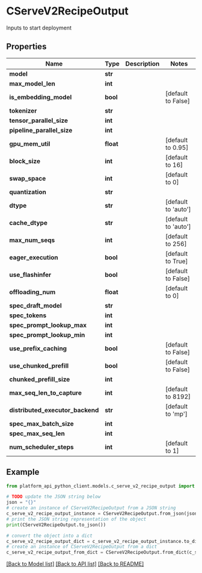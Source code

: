 # CServeV2RecipeOutput

Inputs to start deployment

## Properties

Name | Type | Description | Notes
------------ | ------------- | ------------- | -------------
**model** | **str** |  | 
**max_model_len** | **int** |  | 
**is_embedding_model** | **bool** |  | [default to False]
**tokenizer** | **str** |  | 
**tensor_parallel_size** | **int** |  | 
**pipeline_parallel_size** | **int** |  | 
**gpu_mem_util** | **float** |  | [default to 0.95]
**block_size** | **int** |  | [default to 16]
**swap_space** | **int** |  | [default to 0]
**quantization** | **str** |  | 
**dtype** | **str** |  | [default to 'auto']
**cache_dtype** | **str** |  | [default to 'auto']
**max_num_seqs** | **int** |  | [default to 256]
**eager_execution** | **bool** |  | [default to True]
**use_flashinfer** | **bool** |  | [default to False]
**offloading_num** | **float** |  | [default to 0]
**spec_draft_model** | **str** |  | 
**spec_tokens** | **int** |  | 
**spec_prompt_lookup_max** | **int** |  | 
**spec_prompt_lookup_min** | **int** |  | 
**use_prefix_caching** | **bool** |  | [default to False]
**use_chunked_prefill** | **bool** |  | [default to False]
**chunked_prefill_size** | **int** |  | 
**max_seq_len_to_capture** | **int** |  | [default to 8192]
**distributed_executor_backend** | **str** |  | [default to 'mp']
**spec_max_batch_size** | **int** |  | 
**spec_max_seq_len** | **int** |  | 
**num_scheduler_steps** | **int** |  | [default to 1]

## Example

```python
from platform_api_python_client.models.c_serve_v2_recipe_output import CServeV2RecipeOutput

# TODO update the JSON string below
json = "{}"
# create an instance of CServeV2RecipeOutput from a JSON string
c_serve_v2_recipe_output_instance = CServeV2RecipeOutput.from_json(json)
# print the JSON string representation of the object
print(CServeV2RecipeOutput.to_json())

# convert the object into a dict
c_serve_v2_recipe_output_dict = c_serve_v2_recipe_output_instance.to_dict()
# create an instance of CServeV2RecipeOutput from a dict
c_serve_v2_recipe_output_from_dict = CServeV2RecipeOutput.from_dict(c_serve_v2_recipe_output_dict)
```
[[Back to Model list]](../README.md#documentation-for-models) [[Back to API list]](../README.md#documentation-for-api-endpoints) [[Back to README]](../README.md)


